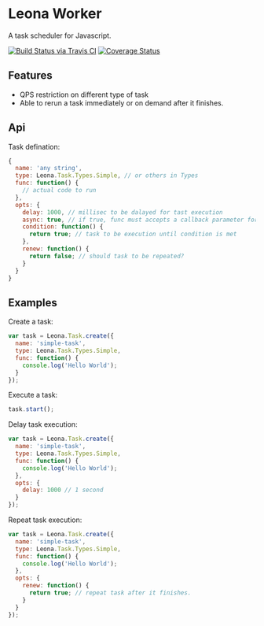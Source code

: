# Leona Worker
A task scheduler for Javascript.

[![Build Status via Travis CI](https://travis-ci.org/sumhat/lworker.svg?branch=master)](https://travis-ci.org/sumhat/lworker)
[![Coverage Status](https://coveralls.io/repos/sumhat/lworker/badge.svg?branch=master&service=github)](https://coveralls.io/github/sumhat/lworker?branch=master)

## Features
* QPS restriction on different type of task
* Able to rerun a task immediately or on demand after it finishes.

## Api
Task defination:
```javascript
{
  name: 'any string',
  type: Leona.Task.Types.Simple, // or others in Types
  func: function() {
    // actual code to run
  },
  opts: {
    delay: 1000, // millisec to be dalayed for tast execution
    async: true, // if true, func must accepts a callback parameter for async callback
    condition: function() {
      return true; // task to be execution until condition is met
    },
    renew: function() {
      return false; // should task to be repeated?
    }
  }
}
```

## Examples
Create a task:

```javascript
var task = Leona.Task.create({
  name: 'simple-task',
  type: Leona.Task.Types.Simple,
  func: function() {
    console.log('Hello World');
  }
});
```

Execute a task:

```javascript
task.start();
```

Delay task execution:

```javascript
var task = Leona.Task.create({
  name: 'simple-task',
  type: Leona.Task.Types.Simple,
  func: function() {
    console.log('Hello World');
  },
  opts: {
    delay: 1000 // 1 second
  }
});
```

Repeat task execution:

```javascript
var task = Leona.Task.create({
  name: 'simple-task',
  type: Leona.Task.Types.Simple,
  func: function() {
    console.log('Hello World');
  },
  opts: {
    renew: function() {
      return true; // repeat task after it finishes.
    }
  }
});
```
